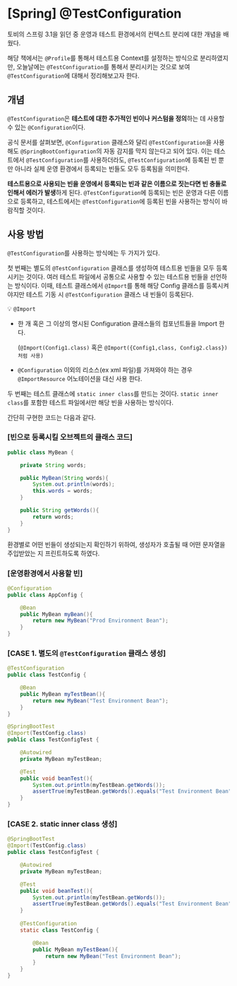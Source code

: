 # [Spring] @TestConfiguration



토비의 스프링 3.1을 읽던 중 운영과 테스트 환경에서의 컨텍스트 분리에 대한 개념을 배웠다.

해당 책에서는 `@Profile`를 통해서 테스트용 Context를 설정하는 방식으로 분리하였지만, 오늘날에는 `@TestConfiguration`를 통해서 분리시키는 것으로 보여 `@TestConfiguration`에 대해서 정리해보고자 한다.



## 개념

`@TestConfiguration`은 **테스트에 대한 추가적인 빈이나 커스텀을 정의**하는 데 사용할 수 있는 `@Configuration`이다. 

공식 문서를 살펴보면, `@Configuration` 클래스와 달리 `@TestConfiguration`을 사용해도 `@SpringBootConfiguration`의 자동 감지를 막지 않는다고 되어 있다. 이는 테스트에서 `@TestConfiguration`를 사용하더라도,  `@TestConfiguration`에 등록된 빈 뿐만 아니라 실제 운영 환경에서 등록되는 빈들도 모두 등록됨을 의미한다.



**테스트용으로 사용되는 빈을 운영에서 등록되는 빈과 같은 이름으로 짓는다면 빈 충돌로 인해서 에러가 발생**하게 된다.  `@TestConfiguration`에 등록되는 빈은 운영과 다른 이름으로 등록하고, 테스트에서는  `@TestConfiguration`에 등록된 빈을 사용하는 방식이 바람직할 것이다.





## 사용 방법

`@TestConfiguration`를 사용하는 방식에는 두 가지가 있다.

첫 번째는 별도의 `@TestConfiguration` 클래스를 생성하여 테스트용 빈들을 모두 등록시키는 것이다. 여러 테스트 파일에서 공통으로 사용할 수 있는 테스트용 빈들을 선언하는 방식이다. 이때,  테스트 클래스에서 `@Import`를 통해 해당 Config 클래스를 등록시켜야지만 테스트 기동 시 `@TestConfiguration` 클래스 내 빈들이 등록된다.

:bulb: `@Import`

- 한 개 혹은 그 이상의 명시된 Configuration 클래스들의 컴포넌트들을 Import 한다.

   (`@Import(Config1.class)` 혹은 `@Import({Config1,class, Config2.class}) 처럼 사용) `

- `@Configuration` 이외의 리소스(ex xml 파일)를 가져와야 하는 경우 `@ImportResource` 어노테이션을 대신 사용 한다.



두 번째는 테스트 클래스에 `static inner class`를 만드는 것이다.  `static inner class`를 포함한 테스트 파일에서만 해당 빈을 사용하는 방식이다.



간단히 구현한 코드는 다음과 같다.

### [빈으로 등록시킬 오브젝트의 클래스 코드]

```java
public class MyBean {

    private String words;

    public MyBean(String words){
        System.out.println(words);
        this.words = words;
    }

    public String getWords(){
        return words;
    }
}
```

환경별로 어떤 빈들이 생성되는지 확인하기 위하여, 생성자가 호출될 때 어떤 문자열을 주입받았는 지 프린트하도록 하였다.



### [운영환경에서 사용할 빈]

```java
@Configuration
public class AppConfig {

    @Bean
    public MyBean myBean(){
        return new MyBean("Prod Environment Bean");
    }
}
```



### [CASE 1. 별도의 `@TestConfiguration` 클래스 생성]

```java
@TestConfiguration
public class TestConfig {

    @Bean
    public MyBean myTestBean(){
        return new MyBean("Test Environment Bean");
    }
}
```

```java
@SpringBootTest
@Import(TestConfig.class)
public class TestConfigTest {

    @Autowired
    private MyBean myTestBean;

    @Test
    public void beanTest(){
        System.out.println(myTestBean.getWords());
        assertTrue(myTestBean.getWords().equals("Test Environment Bean"));
    }
}
```



### [CASE 2. static inner class 생성]

```java
@SpringBootTest
@Import(TestConfig.class)
public class TestConfigTest {

    @Autowired
    private MyBean myTestBean;

    @Test
    public void beanTest(){
        System.out.println(myTestBean.getWords());
        assertTrue(myTestBean.getWords().equals("Test Environment Bean"));
    }
    
    @TestConfiguration
    static class TestConfig {

        @Bean
        public MyBean myTestBean(){
            return new MyBean("Test Environment Bean");
        }
    }
}
```































